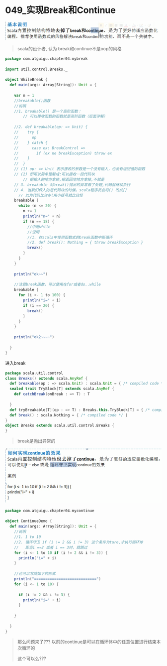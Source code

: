 # 049_实现Break和Continue

![image-20210324103513768](049_%E5%AE%9E%E7%8E%B0Break%E5%92%8CContinue/image-20210324103513768.png)

> scala的设计者, 认为 break和continue不是oop的风格

```scala
package com.atguigu.chapter04.mybreak

import util.control.Breaks._

object WhileBreak {
  def main(args: Array[String]): Unit = {

    var n = 1
    //breakable()函数
    //说明
    //1. breakable() 是一个高阶函数：
      	// 可以接收函数的函数就是高阶函数（后面详解）

    //2. def breakable(op: => Unit) {
    //    try {
    //      op
    //    } catch {
    //      case ex: BreakControl =>
    //        if (ex ne breakException) throw ex
    //    }
    //  }
    // (1) op: => Unit 表示接收的参数是一个没有输入，也没有返回值的函数
    // (2) 即可以简单理解成:可以接收一段代码块
      	// 把输入的地方拿掉,把返回地地方拿掉,不就是
    // 3. breakable 对break()抛出的异常做了处理,代码就继续执行
    // 4. 当我们传入的是代码块的时候，scala程序员会将() 改成{}
      // 以为代码比较多(用小括号就比较怪
    breakable {
      while (n <= 20) {
        n += 1
        println("n=" + n)
        if (n == 18) {
          //中断while
          //说明
          //1. 在scala中使用函数式的break函数中断循环
          //2. def break(): Nothing = { throw breakException }
          break()
        }
      }
    }

    println("ok~~")

    //注意break函数，可以使用在for或者do..while
    breakable {
      for (i <- 1 to 100) {
        println("i=" + i)
        if (i == 20) {
          break()
        }
      }
    }

    println("ok2~~~~")

  }
}

```

进入break

```scala
package scala.util.control
class Breaks() extends scala.AnyRef {
  def breakable(op : => scala.Unit) : scala.Unit = { /* compiled code */ }
  sealed trait TryBlock[T] extends scala.AnyRef {
    def catchBreak(onBreak : => T) : T
    
  }
  def tryBreakable[T](op : => T) : Breaks.this.TryBlock[T] = { /* compiled code */ }
  def break() : scala.Nothing = { /* compiled code */ }
}
object Breaks extends scala.util.control.Breaks {
}

```

> break是抛出异常的

![image-20210324105714874](049_%E5%AE%9E%E7%8E%B0Break%E5%92%8CContinue/image-20210324105714874.png)

```scala
package com.atguigu.chapter04.mycontinue

object ContinueDemo {
  def main(args: Array[String]): Unit = {
    //说明
    //1. 1 to 10
    //2. 循环守卫 if (i != 2 && i != 3) 这个条件为ture,才执行循环体
    //   即当i ==2 或者 i == 3时，就跳过
    for (i <- 1 to 10 if (i != 2 && i != 3)) {
      println("i=" + i)
    }

    //也可以写成如下的形式
    println("============================")
    for (i <- 1 to 10) {

      if (i != 2 && i != 3) {
        println("i=" + i)
      }

    }

  }
}
```

> 那么问题来了??? 以前的continue是可以在循环体中的任意位置进行结束本次循环的
>
>这个可以么???